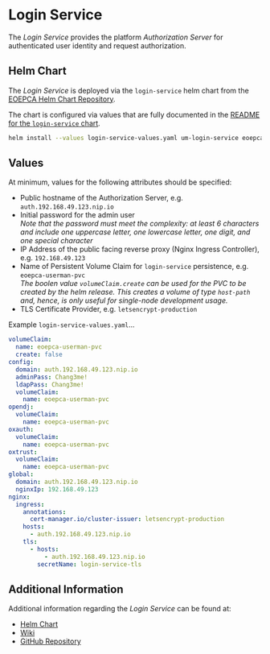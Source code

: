 # Login Service

The _Login Service_ provides the platform _Authorization Server_ for authenticated user identity and request authorization.

## Helm Chart

The _Login Service_ is deployed via the `login-service` helm chart from the [EOEPCA Helm Chart Repository](https://eoepca.github.io/helm-charts).

The chart is configured via values that are fully documented in the [README for the `login-service` chart](https://github.com/EOEPCA/helm-charts/tree/main/charts/login-service#readme).

```bash
helm install --values login-service-values.yaml um-login-service eoepca/login-service
```

## Values

At minimum, values for the following attributes should be specified:

* Public hostname of the Authorization Server, e.g. `auth.192.168.49.123.nip.io`
* Initial password for the admin user<br>
  _Note that the password must meet the complexity: at least 6 characters and include one uppercase letter, one lowercase letter, one digit, and one special character_
* IP Address of the public facing reverse proxy (Nginx Ingress Controller), e.g. `192.168.49.123`
* Name of Persistent Volume Claim for `login-service` persistence, e.g. `eoepca-userman-pvc`<br>
  _The boolen value `volumeClaim.create` can be used for the PVC to be created by the helm release. This creates a volume of type `host-path` and, hence, is only useful for single-node development usage._
* TLS Certificate Provider, e.g. `letsencrypt-production`

Example `login-service-values.yaml`...
```yaml
volumeClaim:
  name: eoepca-userman-pvc
  create: false
config:
  domain: auth.192.168.49.123.nip.io
  adminPass: Chang3me!
  ldapPass: Chang3me!
  volumeClaim:
    name: eoepca-userman-pvc
opendj:
  volumeClaim:
    name: eoepca-userman-pvc
oxauth:
  volumeClaim:
    name: eoepca-userman-pvc
oxtrust:
  volumeClaim:
    name: eoepca-userman-pvc
global:
  domain: auth.192.168.49.123.nip.io
  nginxIp: 192.168.49.123
nginx:
  ingress:
    annotations:
      cert-manager.io/cluster-issuer: letsencrypt-production
    hosts:
      - auth.192.168.49.123.nip.io
    tls:
      - hosts:
          - auth.192.168.49.123.nip.io
        secretName: login-service-tls
```

## Additional Information

Additional information regarding the _Login Service_ can be found at:

* [Helm Chart](https://github.com/EOEPCA/helm-charts/tree/main/charts/login-service)
* [Wiki](https://github.com/EOEPCA/um-login-service/wiki)
* [GitHub Repository](https://github.com/EOEPCA/um-login-service)

